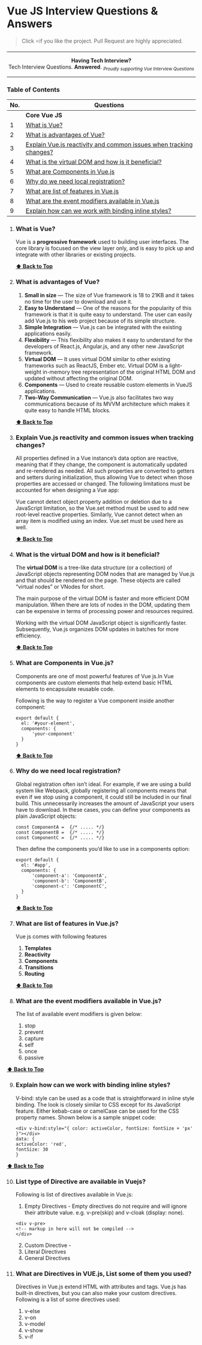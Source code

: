 # Vue JS Interview Questions & Answers

> Click :star:if you like the project. Pull Request are highly appreciated.

---

<div align="center">
    <p>
        <b>Having Tech Interview?</b>
        <br> Tech Interview Questions. <b>Answered</b>.
        <sub><i>Proudly supporting Vue Interview Questions</i></sub>
    </p>
</div>

---

### Table of Contents

| No. | Questions |
| --- | --------- |
|   | **Core Vue JS** |
|1  | [What is Vue?](#what-is-Vue) |
|2  | [What is advantages of Vue?](#What-is-advantages-of-Vue) |
|3  | [Explain Vue.js reactivity and common issues when tracking changes?](#Explain-Vue.js-reactivity-and-common-issues-when-tracking-changes) |
|4  | [What is the virtual DOM and how is it beneficial?](#what-is-the-virtual-DOM-and-how-is-it-beneficial) |
|5  | [What are Components in Vue.js](#what-are-Components-in-Vue.js) |
|6  | [Why do we need local registration?](#Why-do-we-need-local-registration?) |
|7  | [What are list of features in Vue.js](#what-are-list-of-features-in-Vue.js) |
|8  | [What are the event modifiers available in Vue.js](#what-are-the-event-modifiers-available-in-Vue.js) |
|9  | [Explain how can we work with binding inline styles?](#Explain-how-can-we-work-with-binding-inline-styles) |  


1. ### What is Vue?

    Vue is a **progressive framework** used to building user interfaces. The core library is focused on the view layer only, and is easy to pick up and integrate with other libraries or existing projects.


   **[⬆ Back to Top](#table-of-contents)**

2. ### What is advantages of Vue?

    1. **Small in size** — The size of Vue framework is 18 to 21KB and it takes no time for the user to download and use it.
    2. **Easy to Understand** — One of the reasons for the popularity of this framework is that it is quite easy to understand. The user can easily add Vue.js to his web project because of its simple structure.
    3. **Simple Integration** — Vue.js can be integrated with the existing applications easily.
    4. **Flexibility** — This flexibility also makes it easy to understand for the developers of React.js, Angular.js, and any other new JavaScript framework.
    5. **Virtual DOM** — It uses virtual DOM similar to other existing frameworks such as ReactJS, Ember etc. Virtual DOM is a light-weight in-memory tree representation of the original HTML DOM and updated without affecting the original DOM.
    6. **Components** — Used to create reusable custom elements in VueJS applications.
    7. **Two-Way Communication** — Vue.js also facilitates two way communications because of its MVVM architecture which makes it quite easy to handle HTML blocks.


   **[⬆ Back to Top](#table-of-contents)**

3. ### Explain Vue.js reactivity and common issues when tracking changes?

    All properties defined in a Vue instance’s data option are reactive, meaning that if they change, the component is automatically updated and re-rendered as needed.
    All such properties are converted to getters and setters during initialization, thus allowing Vue to detect when those properties are accessed or changed.
    The following limitations must be accounted for when designing a Vue app:

    Vue cannot detect object property addition or deletion due to a JavaScript limitation, so the Vue.set method must be used to add new root-level reactive properties.
    Similarly, Vue cannot detect when an array item is modified using an index. Vue.set must be used here as well.

   **[⬆ Back to Top](#table-of-contents)**

4. ### What is the virtual DOM and how is it beneficial?

    The **virtual DOM** is a tree-like data structure (or a collection) of JavaScript objects representing DOM nodes that are managed by Vue.js and that should be rendered on the page. These objects are called “virtual nodes” or VNodes for short.

    The main purpose of the virtual DOM is faster and more efficient DOM manipulation. When there are lots of nodes in the DOM, updating them can be expensive in terms of processing power and resources required.

    Working with the virtual DOM JavaScript object is significantly faster. Subsequently, Vue.js organizes DOM updates in batches for more efficiency.

   **[⬆ Back to Top](#table-of-contents)**


5. ### What are Components in Vue.js?

    Components are one of most powerful features of Vue js.In Vue components are custom elements that help extend basic HTML elements to encapsulate reusable code.

    Following is the way to register a Vue component inside another component:

    ```
    export default {
      el: '#your-element',
      components: {
          'your-component'
      }
    }
    ```

   **[⬆ Back to Top](#table-of-contents)**

6. ### Why do we need local registration?

    Global registration often isn’t ideal. For example, if we are using a build system like Webpack, globally registering all components means that even if we stop using a component, it could still be included in our final build. This unnecessarily increases the amount of JavaScript your users have to download. In these cases, you can define your components as plain JavaScript objects:

    ```
    const ComponentA =  {/* ..... */}
    const ComponentB =  {/* ..... */}
    const ComponentC =  {/* ..... */}
    ```
    Then define the components you’d like to use in a components option:  

    ```
    export default {
      el: '#app',
      components: {
          'component-a': 'ComponentA',
          'component-b': 'ComponentB',
          'component-c': 'ComponentC',
      }
    }
    ```

   **[⬆ Back to Top](#table-of-contents)**


7. ### What are list of features in Vue.js?

    Vue js comes with following features

    1. **Templates**
    2. **Reactivity**
    3. **Components**
    4. **Transitions**
    5. **Routing**


   **[⬆ Back to Top](#table-of-contents)**

 8. ### What are the event modifiers available in Vue.js?

     The list of available event modifiers is given below:

     1. stop
     2. prevent
     3. capture
     4. self
     5. once
     6. passive


   **[⬆ Back to Top](#table-of-contents)**

  9. ### Explain how can we work with binding inline styles?

      V-bind: style can be used as a code that is straightforward in inline style binding. The look is closely similar to CSS except for its JavaScript feature. Either kebab-case or camelCase can be used for the CSS property names. Shown below is a sample snippet code:

      ```
      <div v-bind:style="{ color: activeColor, fontSize: fontSize + 'px' }"></div>
      data: {
      activeColor: 'red',
      fontSize: 30
      }
      ```


   **[⬆ Back to Top](#table-of-contents)**

  10. ### List type of Directive are available in Vuejs?

       Following is list of directives available in Vue.js:

       1. Empty Directives - Empty directives do not require and will ignore their attribute value. e.g. v-pre(skip) and v-cloak (display: none).

        ```
        <div v-pre>
        <!-- markup in here will not be compiled -->
        </div>
        ```
       2. Custom Directive -
       3. Literal Directives
       4. General Directives

  11. ### What are Directives in VUE.js, List some of them you used?

       Directives in Vue.js extend HTML with attributes and tags. Vue.js has built-in directives, but you can also make your custom directives. Following is a list of some directives used:

       1. v-else
       2. v-on
       3. v-model
       4. v-show
       5. v-if
